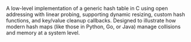 A low-level implementation of a generic hash table in C using open addressing with linear probing, supporting dynamic resizing, custom hash functions, and key/value cleanup callbacks.
Designed to illustrate how modern hash maps (like those in Python, Go, or Java) manage collisions and memory at a system level.
